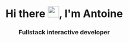 <h1 align="center">Hi there <img src="https://raw.githubusercontent.com/iampavangandhi/iampavangandhi/master/gifs/Hi.gif" width="30px">, I'm Antoine</h1>
<h3 align="center">Fullstack interactive developer</h3>
